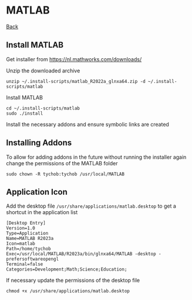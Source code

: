# MATLAB

[Back](./README.md)

## Install MATLAB

Get installer from <https://nl.mathworks.com/downloads/>

Unzip the downloaded archive

```(shell)
unzip ~/.install-scripts/matlab_R2022a_glnxa64.zip -d ~/.install-scripts/matlab
```

Install MATLAB

```(shell)
cd ~/.install-scripts/matlab
sudo ./install
```

Install the necessary addons and ensure symbolic links are created

## Installing Addons

To allow for adding addons in the future without running the installer again change the permissions of the MATLAB folder

```(shell)
sudo chown -R tychob:tychob /usr/local/MATLAB
```

## Application Icon

Add the desktop file ```/usr/share/applications/matlab.desktop``` to get a shortcut in the application list

```(shell)
[Desktop Entry]
Version=1.0
Type=Application
Name=MATLAB R2023a
Icon=matlab
Path=/home/tychob
Exec=/usr/local/MATLAB/R2023a/bin/glnxa64/MATLAB -desktop -prefersoftwareopengl
Terminal=false
Categories=Development;Math;Science;Education;
```

If necessary update the permissions of the desktop file

```(shell)
chmod +x /usr/share/applications/matlab.desktop
```
